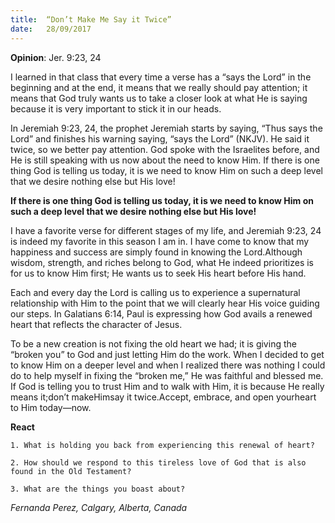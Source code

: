 ```yaml
---
title:  “Don’t Make Me Say it Twice”
date:   28/09/2017
---
```


**Opinion**: Jer. 9:23, 24

I learned in that class that every time a verse has a “says the Lord” in the beginning and at the end, it means that we really should pay attention; it means that God truly wants us to take a closer look at what He is saying because it is very important to stick it in our heads.

In Jeremiah 9:23, 24, the prophet Jeremiah starts by saying, “Thus says the Lord” and finishes his warning saying, “says the Lord” (NKJV). He said it twice, so we better pay attention. God spoke with the Israelites before, and He is still speaking with us now about the need to know Him. If there is one thing God is telling us today, it is we need to know Him on such a deep level that we desire nothing else but His love!

**If there is one thing God is telling us today, it is we need to know Him on such a deep level that we desire nothing else but His love!**

I have a favorite verse for different stages of my life, and Jeremiah 9:23, 24 is indeed my favorite in this season I am in. I have come to know that my happiness and success are simply found in knowing the Lord.Although wisdom, strength, and riches belong to God, what He indeed prioritizes is for us to know Him first; He wants us to seek His heart before His hand.

Each and every day the Lord is calling us to experience a supernatural relationship with Him to the point that we will clearly hear His voice guiding our steps. In Galatians 6:14, Paul is expressing how God avails a renewed heart that reflects the character of Jesus.

To be a new creation is not fixing the old heart we had; it is giving the “broken you” to God and just letting Him do the work. When I decided to get to know Him on a deeper level and when I realized there was nothing I could do to help myself in fixing the “broken me,” He was faithful and blessed me. If God is telling you to trust Him and to walk with Him, it is because He really means it;don’t makeHimsay it twice.Accept, embrace, and open yourheart to Him today—now.

**React**

`1. What is holding you back from experiencing this renewal of heart?`

`2. How should we respond to this tireless love of God that is also found in the Old Testament?`

`3. What are the things you boast about?`

_Fernanda Perez, Calgary, Alberta, Canada_